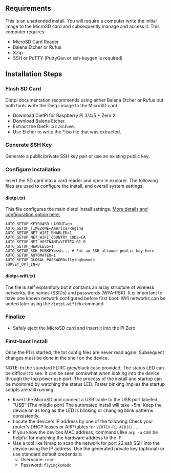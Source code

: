 ## Requirements 
This is an unattended install. You will require a computer write the initial image to the MicroSD card and subsequently manage and access it. This computer requires:
- MicroSD Card Reader
- Balena Etcher or Rufus
- XZip
- SSH or PuTTY (PuttyGen or ssh-keygen is required)

## Installation Steps

###  Flash SD Card
Dietpi documentation recommends using either Balena Etcher or Rufus but both tools write the Dietpi image to the MicroSD card.
- Download DietPi for Raspberry Pi 3/4/5 + Zero 2.
- Download Balena Etcher.
- Extract the DietPi .xz  archive.
- Use Etcher to write the *.iso file that was extracted.

### Generate SSH Key
Generate a public/private SSH key pair or use an existing public key.

### Configure Installation
Insert the SD card into a card reader and open in explorer. The following files are used to configure the install, and overall system settings.

#### dietpi.txt
This file configures the main dietpi install settings. [More details and configuration option here.](https://dietpi.com/docs/usage/#network-configuration)
```
AUTO_SETUP_KEYBOARD_LAYOUT=en
AUTO_SETUP_TIMEZONE=America/Regina
AUTO_SETUP_NET_WIFI_ENABLED=1 
AUTO_SETUP_NET_WIFI_COUNTRY_CODE=CA
AUTO_SETUP_NET_HOSTNAME=VIRTEX-R1-B
AUTO_SETUP_HEADLESS=1 
AUTO_SETUP_SSH_PUBKEY=ssh... # Put an SSH allowed public key here 
AUTO_SETUP_AUTOMATED=1 
AUTO_SETUP_GLOBAL_PASSWORD=flyingkomodo
SURVEY_OPT_IN=0    
```
#### dietpi-wifi.txt
The file is self explanitory but it contains an array structure of wireless networks, the names (SSIDs) and passwords (WPA-PSK). It is important to have one known network configured before first boot. Wifi networks can be added later using the `dietpi-wifidb` command.
### Finalize

- Safely eject the MicroSD card and insert it into the Pi Zero.
  

### First-boot Install
Once the PI is started, the txt config files are never read again. Subsequent changes must be done in the shell on the device.

NOTE: In the standard FLIRC grey/black case provided, The status LED can be difficult to see. It can be seen somewhat when looking into the device through the top power usb port.
The process of the install and startup can be monitored by watching the status LED. Faster binking implies the startup scripts are still running.

- Insert the MicroSD and connect a USB cable to the USB port labeled "USB" (The middle port)
The automated install will take ~5m. Keep the device on as long as the LED is blinking or changing blink patterns consistently.
- Locate the device's IP address by one of the following
Check your router's DHCP leases or ARP tables for `VIRTEX-R1-A|B|C|...` 
- If you know the devices MAC address, commands like `arp -a` can be helpful for matching the hardware address to the IP.
- Use a tool like Nmap to scan the network for port 22:ssh 
SSH into the device using the IP address. Use the generated private key (optional) or use standard default credentials:
  - Username: `root` 
  - Password: `flyingkomodo`